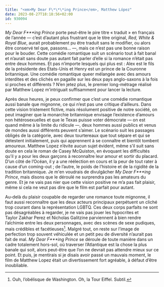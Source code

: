 ```yaml
---
title: "<em>My Dear F\*\*\*ing Prince</em>, Matthew López"
date: 2023-08-27T18:18:56+02:00
id: 930094 
---
```



<em>My Dear F\*\*\*ing Prince</em> porte peut-être le pire titre « traduit » en français de l’année — c’est d’autant plus frustrant que le titre original, *‌Red, White & Royal Blue*, aurait probablement pu être traduit sans le modifier, ou alors être conservé tel que, passons… —, mais ce n’est pas une bonne raison pour le bouder. Cette comédie romantique suit un scénario tout à fait banal et n’aurait sans doute pas autant fait parler d’elle si la romance n’était pas entre deux hommes. Et pas n’importe lesquels qui plus est : Alex est le fils de la présidente des États-Unis et Henry est un prince de la Couronne britannique. Une comédie romantique queer mélangée avec des amours interdites et des clichés en pagaille sur les deux pays anglo-saxons à la fois si proches et différents ? N’en jetez plus, le premier long-métrage réalisé par Matthew Lopez m’intriguait suffisamment pour lancer la lecture.

Après deux heures, je peux confirmer que c’est une comédie romantique aussi banale que mignonne, ce qui n’est pas une critique d’ailleurs. Dans cette vision tristement fictive, mais résolument positive de notre société, on peut imaginer que la monarchie britannique envisage l’existence d’amours non hétérosexuelles et que le Texas puisse voter démocrate — on est quand même à la limite du ridicule —, deux hommes aussi publics et venus de mondes aussi différents peuvent s’aimer. Le scénario suit les passages obligés de la catégorie, avec deux tourtereaux que tout sépare et qui se détestent initialement, puis qui apprennent à se connaître et bientôt tombent amoureux. Matthew Lopez n’évite aucun sujet évident, même s’il suit sans doute en cela le roman de Casey McQuiston, en évoquant les difficultés qu’il y a pour les deux garçons à reconnaître leur amour et sortir du placard. D’un côté de l’Océan, il y a une réélection en cours et la peur de tout rater à cause d’un coming-out ; de l’autre, le poids de l’histoire et de la rigidité de la tradition britannique. Je m'en voudrais de divulgâcher <em>My Dear F\*\*\*ing Prince</em>, mais disons que le déroulé ne surprendra pas les amateurs du genre. Et je ne vais pas nier que cette vision positive ne m’a pas fait plaisir, même si cela ne veut pas dire que le film est parfait pour autant.

Au-delà du plaisir coupable de regarder une romance toute mignonne, il faut aussi reconnaître que les deux acteurs principaux perpétuent un cliché trop courant dans la représentation LGBTQ. Ces deux corps parfaits ne sont pas désagréables à regarder, je ne vais pas jouer les hypocrites et Taylor Zakhar Perez et Nicholas Galitzine parviennent à bien rendre l’alchimie entre les deux personnages, avec des scènes de sexe pudiques, mais crédibles et facétieuses[^1]. Malgré tout, on reste sur l’image de perfection trop souvent véhiculée et un petit peu de diversité n’aurait pas fait de mal. <em>My Dear F\*\*\*ing Prince</em> se déroule de toute manière dans un cadre totalement hors-sol, où traverser l’Atlantique est la chose la plus banale qui soit, alors peut-être que l’on ne devrait pas attendre mieux sur ce point. Et puis, je mentirais si je disais avoir passé un mauvais moment, le film de Matthew Lopez était un divertissement fort agréable, à défaut d’être inoubliable.


[^1]: Ouh, l’obélisque de Washington. Oh, la Tour Eiffel. Subtil.
